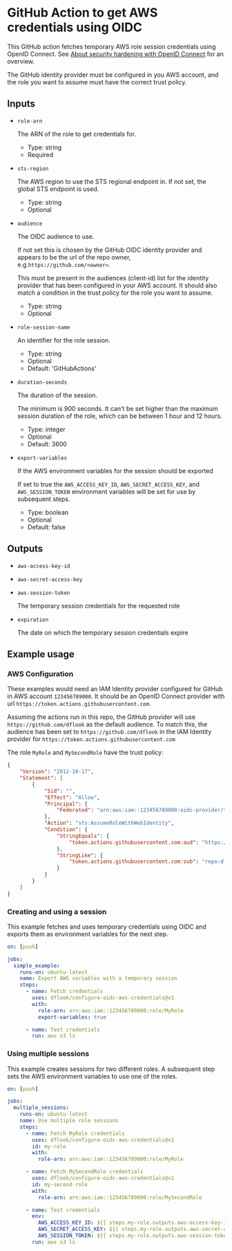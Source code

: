 # GitHub Action to get AWS credentials using OIDC

This GitHub action fetches temporary AWS role session credentials using OpenID Connect.
See [About security hardening with OpenID Connect](https://docs.github.com/en/actions/deployment/security-hardening-your-deployments/about-security-hardening-with-openid-connect) for an overview.

The GitHub identity provider must be configured in you AWS account, and the role you want to assume must have the correct trust policy.

## Inputs

* `role-arn`

  The ARN of the role to get credentials for.

    - Type: string
    - Required

* `sts-region`

  The AWS region to use the STS regional endpoint in. If not set, the global STS endpoint is used.

    - Type: string
    - Optional

* `audience`

  The OIDC audience to use.

  If not set this is chosen by the GitHub OIDC identity provider and appears to be the url of the repo owner, e.g.`https://github.com/<owner>`.

  This must be present in the audiences (client-id) list for the identity provider that has been configured in your AWS account.
  It should also match a condition in the trust policy for the role you want to assume.

    - Type: string
    - Optional

* `role-session-name`

  An identifier for the role session.

    - Type: string
    - Optional
    - Default: 'GitHubActions'

* `duration-seconds`

  The duration of the session.

  The minimum is 900 seconds. It can't be set higher than the maximum session duration of the role, which can be between 1 hour and 12 hours.

    - Type: integer
    - Optional
    - Default: 3600

* `export-variables`

  If the AWS environment variables for the session should be exported

  If set to true the `AWS_ACCESS_KEY_ID`, `AWS_SECRET_ACCESS_KEY`, and `AWS_SESSION_TOKEN` environment variables will be set for use by subsequent steps.

    - Type: boolean
    - Optional
    - Default: false

## Outputs

* `aws-access-key-id`
* `aws-secret-access-key`
* `aws-session-token`

  The temporary session credentials for the requested role 

* `expiration`

  The date on which the temporary session credentials expire

## Example usage

### AWS Configuration

These examples would need an IAM Identity provider configured for GitHub in AWS account `123456789000`.
It should be an OpenID Connect provider with url `https://token.actions.githubusercontent.com`.

Assuming the actions run in this repo, the GitHub provider will use `https://github.com/dflook` as the default audience.
To match this, the audience has been set to `https://github.com/dflook` in the IAM Identity provider for `https://token.actions.githubusercontent.com`

The role `MyRole` and `MySecondRole` have the trust policy:
```json
{
    "Version": "2012-10-17",
    "Statement": [
        {
            "Sid": "",
            "Effect": "Allow",
            "Principal": {
                "Federated": "arn:aws:iam::123456789000:oidc-provider/token.actions.githubusercontent.com"
            },
            "Action": "sts:AssumeRoleWithWebIdentity",
            "Condition": {
                "StringEquals": {
                    "token.actions.githubusercontent.com:aud": "https://github.com/dflook"
                },
                "StringLike": {
                    "token.actions.githubusercontent.com:sub": "repo:dflook/configure-oidc-aws-credentials:*"
                }
            }
        }
    ]
}
```

### Creating and using a session

This example fetches and uses temporary credentials using OIDC and exports them as environment variables
for the next step.

```yaml
on: [push]

jobs:
  simple_example:
    runs-on: ubuntu-latest
    name: Export AWS variables with a temporary session
    steps:
      - name: Fetch credentials
        uses: dflook/configure-oidc-aws-credentials@v1
        with:
          role-arn: arn:aws:iam::123456789000:role/MyRole
          export-variables: true

      - name: Test credentials
        run: aws s3 ls
```

### Using multiple sessions

This example creates sessions for two different roles.
A subsequent step sets the AWS environment variables to use one of the roles.

```yaml
on: [push]

jobs:
  multiple_sessions:
    runs-on: ubuntu-latest
    name: Use multiple role sessions
    steps:
      - name: Fetch MyRole credentials
        uses: dflook/configure-oidc-aws-credentials@v1
        id: my-role
        with:
          role-arn: arn:aws:iam::123456789000:role/MyRole

      - name: Fetch MySecondRole credentials
        uses: dflook/configure-oidc-aws-credentials@v1
        id: my-second-role
        with:
          role-arn: arn:aws:iam::123456789000:role/MySecondRole

      - name: Test credentials
        env:
          AWS_ACCESS_KEY_ID: ${{ steps.my-role.outputs.aws-access-key-id }}
          AWS_SECRET_ACCESS_KEY: ${{ steps.my-role.outputs.aws-secret-access-key }}
          AWS_SESSION_TOKEN: ${{ steps.my-role.outputs.aws-session-token }}
        run: aws s3 ls
```
